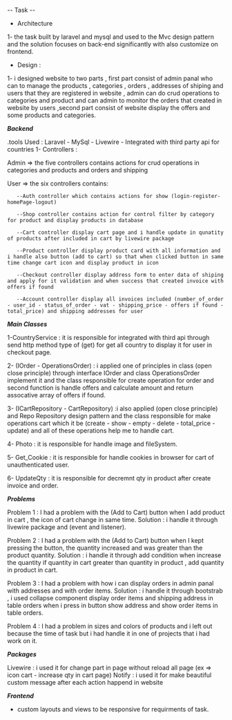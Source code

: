 -- Task --

- Architecture
  
1- the task built by laravel and mysql and used to the Mvc design pattern and the solution focuses on back-end significantly with also customize on frontend.
  
- Design :
  
1- i designed website to two parts , first part consist of admin panal who can to manage the products , categories , orders , addresses of shiping and users that they are registered in website , admin can do crud operations to categories and product and can admin to monitor the orders that created in website by users ,second part consist of website display the offers and some products and categories.
   
  ***Backend***

.tools Used : Laravel - MySql - Livewire - Integrated with third party api for countries
  1- Controllers : 
  
  Admin => the five controllers contains actions for crud operations in categories and products and orders and shipping
  
  User => the six controllers contains:
  
       --Auth controller which contains actions for show (login-register-homePage-logout) 
       
       --Shop controller contains action for control filter by category for product and display products in database
       
       --Cart controller display cart page and i handle update in qunatity of products after included in cart by livewire package
       
       --Product controller display product card with all information and i handle also button (add to cart) so that when clicked button in same time change cart icon and display product in icon
       
       --Checkout controller display address form to enter data of shiping and apply for it validation and when success that created invoice with offers if found
       
       --Account controller display all invoices included (number_of_order - user_id - status_of_order - vat - shipping_price - offers if found - total_price) and shipping addresses for user
       
 ***Main Classes***
 
  1-CountryService : it is responsible for integrated with third api through send http method type of (get) for get all country to display it for user in checkout page.
  
  2- (IOrder - OperationsOrder) : i applied one of principles in class (open close principle) through interface IOrder and class OperationsOrder implement it and the class responsible for create operation for order and second function is handle offers and calculate 
      amount and return assocative array of offers if found. 
      
  3- (ICartRepository - CartRepository) :i also applied (open close principle) and Repo Repository design pattern and the class responsible for make operations cart which it be (create - show - empty - delete - total_price - update) and all of these operations help me 
      to handle cart.
      
  4- Photo : it is responsible for handle image and fileSystem.
  
  5- Get_Cookie : it is responsible for handle cookies in browser for cart of unauthenticated user.
  
  6- UpdateQty : it is responsible for decremnt qty in product after create invoice and order.
  

 ***Problems***
 
   Problem 1 : I had a problem with the (Add to Cart) button when I add product in cart , the icon of cart change in same time.
   Solution : i handle it through livewire package and (event and listener).

   Problem 2 : I had a problem with the (Add to Cart) button when I kept pressing the button, the quantity increased and was greater than the product quantity.
   Solution : i handle it through add condition when increase the quantity if quantity in cart greater than quantity in product , add quantity in product in cart.

   Problem 3 : I had a problem with how i can display orders in admin panal with addresses and with order items.
   Solution : i handle it through bootstrab , i used collapse component display order items and shipping address in table orders when i press in button show address and show order items in table orders.
 
   Problem 4 : I had a problem in sizes and colors of products and i left out because the time of task but i had handle it in one of projects that i had work on it.

 ***Packages***
 
   Livewire : i used it for change part in page without reload all page (ex => icon cart - increase qty in cart page)
   Notify : i used it for make beautiful custom message after each action happend in website

   ***Frontend***
   - custom layouts and views to be responsive for requirments of task.
